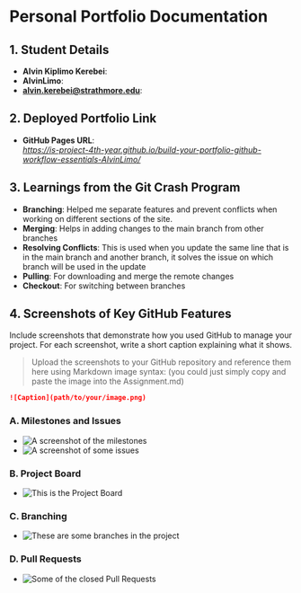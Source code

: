 # Personal Portfolio Documentation

## 1. Student Details

- **Alvin Kiplimo Kerebei**:
- **AlvinLimo**:
- **alvin.kerebei@strathmore.edu**:

## 2. Deployed Portfolio Link

- **GitHub Pages URL**:  
  _https://is-project-4th-year.github.io/build-your-portfolio-github-workflow-essentials-AlvinLimo/_

## 3. Learnings from the Git Crash Program

- **Branching**: Helped me separate features and prevent conflicts when working on different sections of the site.
- **Merging**: Helps in adding changes to the main branch from other branches
- **Resolving Conflicts**: This is used when you update the same line that is in the main branch and another branch, it solves the issue on which branch will be used in the update
- **Pulling**: For downloading and merge the remote changes
- **Checkout**: For switching between branches

## 4. Screenshots of Key GitHub Features

Include screenshots that demonstrate how you used GitHub to manage your project. For each screenshot, write a short caption explaining what it shows.

> Upload the screenshots to your GitHub repository and reference them here using Markdown image syntax:
> (you could just simply copy and paste the image into the Assignment.md)

```markdown
![Caption](path/to/your/image.png)
```

### A. Milestones and Issues

- ![A screenshot of the milestones](C:\Users\alvin\OneDrive\Documents\ICSPROJ2\build-your-portfolio-github-workflow-essentials-AlvinLimo\screenshots\milestones.png)
- ![A screenshot of some issues](C:\Users\alvin\OneDrive\Documents\ICSPROJ2\build-your-portfolio-github-workflow-essentials-AlvinLimo\screenshots\issues.png)

### B. Project Board

- ![This is the Project Board](C:\Users\alvin\OneDrive\Documents\ICSPROJ2\build-your-portfolio-github-workflow-essentials-AlvinLimo\screenshots\project-board.png)

### C. Branching

- ![These are some branches in the project](C:\Users\alvin\OneDrive\Documents\ICSPROJ2\build-your-portfolio-github-workflow-essentials-AlvinLimo\screenshots\branches.png)

### D. Pull Requests

- ![Some of the closed Pull Requests](C:\Users\alvin\OneDrive\Documents\ICSPROJ2\build-your-portfolio-github-workflow-essentials-AlvinLimo\screenshots\pull-requests.png)

